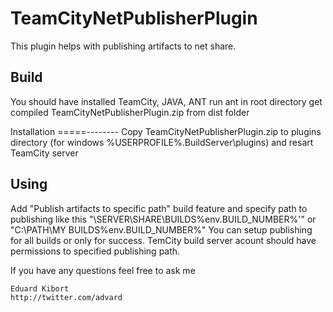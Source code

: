 TeamCityNetPublisherPlugin
==========================

This plugin helps with publishing artifacts to net share.

Build
-----
You should have installed TeamCity, JAVA, ANT
run ant in root directory
get compiled TeamCityNetPublisherPlugin.zip from dist folder


Installation
=====--------
Copy TeamCityNetPublisherPlugin.zip to plugins directory (for windows %USERPROFILE%\.BuildServer\plugins) and resart TeamCity server

Using
-----
Add "Publish artifacts to specific path" build feature and specify path to publishing like this "\\SERVER\SHARE\BUILDS\%env.BUILD_NUMBER%'" or "C:\PATH\MY BUILDS\%env.BUILD_NUMBER%"
You can setup publishing for all builds or only for success.
TemCity build server acount should have permissions to specified publishing path.


If you have any questions feel free to ask me  

    Eduard Kibort
    http://twitter.com/advard



